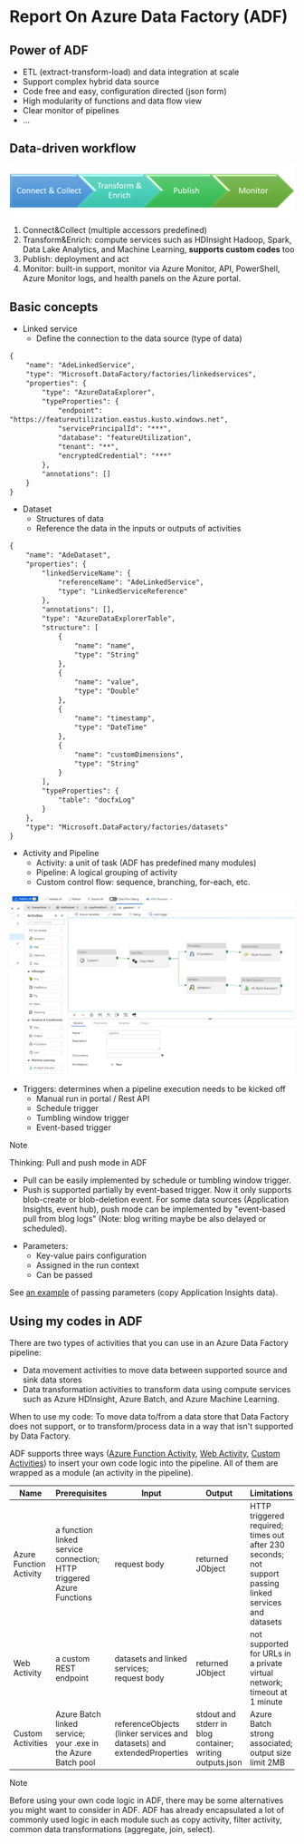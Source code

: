 # Report On Azure Data Factory (ADF)

## Power of ADF

+ ETL (extract-transform-load) and data integration at scale
+ Support complex hybrid data source
+ Code free and easy, configuration directed (json form)
+ High modularity of functions and data flow view
+ Clear monitor of pipelines
+ ...

## Data-driven workflow

![ADF workflow](./Materials/ADF-workflow.png)

1. Connect&Collect (multiple accessors predefined)
2. Transform&Enrich: compute services such as HDInsight Hadoop, Spark, Data Lake Analytics, and Machine Learning, **supports custom codes** too
3. Publish: deployment and act
4. Monitor: built-in support, monitor via Azure Monitor, API, PowerShell, Azure Monitor logs, and health panels on the Azure portal.

## Basic concepts

+ Linked service
  + Define the connection to the data source (type of data)

``` An azure data explorer linked service example
{
    "name": "AdeLinkedService",
    "type": "Microsoft.DataFactory/factories/linkedservices",
    "properties": {
        "type": "AzureDataExplorer",
        "typeProperties": {
            "endpoint": "https://featureutilization.eastus.kusto.windows.net",
            "servicePrincipalId": "***",
            "database": "featureUtilization",
            "tenant": "**",
            "encryptedCredential": "***"
        },
        "annotations": []
    }
}
```

+ Dataset
  + Structures of data
  + Reference the data in the inputs or outputs of activities

``` An azure data explorer dataset example
{
    "name": "AdeDataset",
    "properties": {
        "linkedServiceName": {
            "referenceName": "AdeLinkedService",
            "type": "LinkedServiceReference"
        },
        "annotations": [],
        "type": "AzureDataExplorerTable",
        "structure": [
            {
                "name": "name",
                "type": "String"
            },
            {
                "name": "value",
                "type": "Double"
            },
            {
                "name": "timestamp",
                "type": "DateTime"
            },
            {
                "name": "customDimensions",
                "type": "String"
            }
        ],
        "typeProperties": {
            "table": "docfxLog"
        }
    },
    "type": "Microsoft.DataFactory/factories/datasets"
}
```

+ Activity and Pipeline
  + Activity: a unit of task (ADF has predefined many modules)
  + Pipeline: A logical grouping of activity
  + Custom control flow: sequence, branching, for-each, etc.

![pipeline-portal-view](./Materials/pipeline-portal-view.png)

+ Triggers: determines when a pipeline execution needs to be kicked off
  + Manual run in portal / Rest API
  + Schedule trigger
  + Tumbling window trigger
  + Event-based trigger

> [!NOTE]
> Thinking: Pull and push mode in ADF
>+ Pull can be easily implemented by schedule or tumbling window trigger.
>+ Push is supported partially by event-based trigger. Now it only supports blob-create or blob-deletion event. For some data sources (Application Insights, event hub), push mode can be implemented by "event-based pull from blog logs" (Note: blog writing maybe be also delayed or scheduled).

+ Parameters:
  + Key-value pairs configuration
  + Assigned in the run context
  + Can be passed

See [an example](./Copy-Application-Insights-Data.md) of passing parameters (copy Application Insights data).

## Using my codes in ADF

There are two types of activities that you can use in an Azure Data Factory pipeline:

+ Data movement activities to move data between supported source and sink data stores
+ Data transformation activities to transform data using compute services such as Azure HDInsight, Azure Batch, and Azure Machine Learning.

When to use my code: To move data to/from a data store that Data Factory does not support, or to transform/process data in a way that isn't supported by Data Factory.

ADF supports three ways ([Azure Function Activity](https://docs.microsoft.com/en-us/azure/data-factory/control-flow-azure-function-activity), [Web Activity](https://docs.microsoft.com/en-us/azure/data-factory/control-flow-web-activity), [Custom Activities](https://docs.microsoft.com/en-us/azure/data-factory/transform-data-using-dotnet-custom-activity#feedback)) to insert your own code logic into the pipeline. All of them are wrapped as a module (an activity in the pipeline).

Name | Prerequisites | Input | Output| Limitations
--- | ------ | ----- | ----- | -----
Azure Function Activity | a function linked service connection;<br> HTTP triggered Azure Functions | request body | returned JObject | HTTP triggered required;<br> times out after 230 seconds;<br> not support passing linked services and datasets
Web Activity | a custom REST endpoint | datasets and linked services;<br> request body | returned JObject | not supported for URLs in a private virtual network;<br> timeout at 1 minute
Custom Activities | Azure Batch linked service;<br> your .exe in the Azure Batch pool | referenceObjects (linker services and datasets) and extendedProperties | stdout and stderr in blog container;<br> writing outputs.json | Azure Batch strong associated;<br> output size limit 2MB

> [!NOTE]
> Before using your own code logic in ADF, there may be some alternatives you might want to consider in ADF. ADF has already encapsulated a lot of commonly used logic in each module such as copy activity, filter activity, common data transformations (aggregate, join, select).
